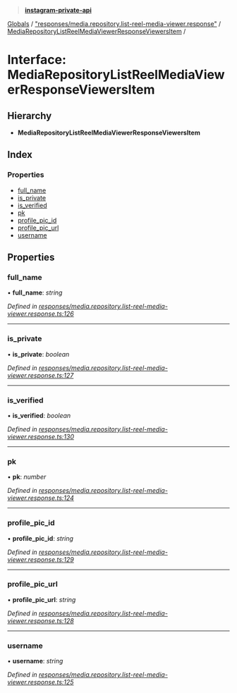 > **[instagram-private-api](../README.md)**

[Globals](../README.md) / ["responses/media.repository.list-reel-media-viewer.response"](../modules/_responses_media_repository_list_reel_media_viewer_response_.md) / [MediaRepositoryListReelMediaViewerResponseViewersItem](_responses_media_repository_list_reel_media_viewer_response_.mediarepositorylistreelmediaviewerresponseviewersitem.md) /

# Interface: MediaRepositoryListReelMediaViewerResponseViewersItem

## Hierarchy

- **MediaRepositoryListReelMediaViewerResponseViewersItem**

## Index

### Properties

- [full_name](_responses_media_repository_list_reel_media_viewer_response_.mediarepositorylistreelmediaviewerresponseviewersitem.md#full_name)
- [is_private](_responses_media_repository_list_reel_media_viewer_response_.mediarepositorylistreelmediaviewerresponseviewersitem.md#is_private)
- [is_verified](_responses_media_repository_list_reel_media_viewer_response_.mediarepositorylistreelmediaviewerresponseviewersitem.md#is_verified)
- [pk](_responses_media_repository_list_reel_media_viewer_response_.mediarepositorylistreelmediaviewerresponseviewersitem.md#pk)
- [profile_pic_id](_responses_media_repository_list_reel_media_viewer_response_.mediarepositorylistreelmediaviewerresponseviewersitem.md#profile_pic_id)
- [profile_pic_url](_responses_media_repository_list_reel_media_viewer_response_.mediarepositorylistreelmediaviewerresponseviewersitem.md#profile_pic_url)
- [username](_responses_media_repository_list_reel_media_viewer_response_.mediarepositorylistreelmediaviewerresponseviewersitem.md#username)

## Properties

### full_name

• **full_name**: _string_

_Defined in [responses/media.repository.list-reel-media-viewer.response.ts:126](https://github.com/realinstadude/instagram-private-api/blob/4ae8fec/src/responses/media.repository.list-reel-media-viewer.response.ts#L126)_

---

### is_private

• **is_private**: _boolean_

_Defined in [responses/media.repository.list-reel-media-viewer.response.ts:127](https://github.com/realinstadude/instagram-private-api/blob/4ae8fec/src/responses/media.repository.list-reel-media-viewer.response.ts#L127)_

---

### is_verified

• **is_verified**: _boolean_

_Defined in [responses/media.repository.list-reel-media-viewer.response.ts:130](https://github.com/realinstadude/instagram-private-api/blob/4ae8fec/src/responses/media.repository.list-reel-media-viewer.response.ts#L130)_

---

### pk

• **pk**: _number_

_Defined in [responses/media.repository.list-reel-media-viewer.response.ts:124](https://github.com/realinstadude/instagram-private-api/blob/4ae8fec/src/responses/media.repository.list-reel-media-viewer.response.ts#L124)_

---

### profile_pic_id

• **profile_pic_id**: _string_

_Defined in [responses/media.repository.list-reel-media-viewer.response.ts:129](https://github.com/realinstadude/instagram-private-api/blob/4ae8fec/src/responses/media.repository.list-reel-media-viewer.response.ts#L129)_

---

### profile_pic_url

• **profile_pic_url**: _string_

_Defined in [responses/media.repository.list-reel-media-viewer.response.ts:128](https://github.com/realinstadude/instagram-private-api/blob/4ae8fec/src/responses/media.repository.list-reel-media-viewer.response.ts#L128)_

---

### username

• **username**: _string_

_Defined in [responses/media.repository.list-reel-media-viewer.response.ts:125](https://github.com/realinstadude/instagram-private-api/blob/4ae8fec/src/responses/media.repository.list-reel-media-viewer.response.ts#L125)_
